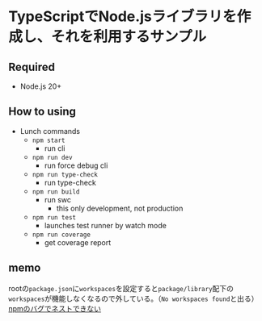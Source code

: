 # TypeScriptでNode.jsライブラリを作成し、それを利用するサンプル

## Required

- Node.js 20+

## How to using

- Lunch commands
  - `npm start`
    - run cli
  - `npm run dev`
    - run force debug cli
  - `npm run type-check`
    - run type-check
  - `npm run build`
    - run swc
      - this only development, not production
  - `npm run test`
    - launches test runner by watch mode
  - `npm run coverage`
    - get coverage report

## memo

rootの`package.json`に`workspaces`を設定すると`package/library`配下の`workspaces`が機能しなくなるので外している。（`No workspaces found`と出る）
[npmのバグでネストできない](https://github.com/npm/cli/issues/4774)
